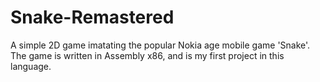 # Snake-Remastered
A simple 2D game imatating the popular Nokia age mobile game 'Snake'. The game is written in Assembly x86, and is my first project in this language.
